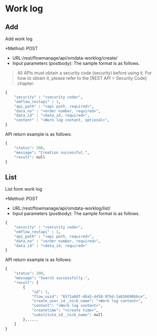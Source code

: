 # Work log

## Add

Add work log

\*Method: POST

* URL:/rest/flowmanage/api/omdata-worklog/create/
* Input parameters (postbody): The sample format is as follows.

> All APIs must obtain a security code (security) before using it. For how to obtain it, please refer to the \[REST API > Security Code] chapter.

```python
{
	"security" : "<security code>",
	"omflow_restapi" : 1,
	"api_path" : "<api path, required>",
	"data_no" : "<order number, required>",
	"data_id" : "<data_id, required>",
	"content" : "<Work log content, optional>",
}
```

API return example is as follows:

```python
{
    "status": 200,
    "message": "Creation successful.",
    "result": null
}
```

## List

List form work log

\*Method: POST

* URL:/rest/flowmanage/api/omdata-worklog/list/
* Input parameters (postbody): The sample format is as follows.

```python
{
	"security" : "<security code>",
	"omflow_restapi" : 1,
	"api_path" : "<api path, required>",
	"data_no" : "<order number, required>",
	"data_id" : "<data_id, required>"
}
```

API return example is as follows:

```python
{
    "status": 200,
    "message": "Search successfully.",
    "result": [
        {
            "id": 1,
            "flow_uuid": "6571a0df-d6a5-4458-97bd-1a816698bbce",
            "create_user_id__nick_name": "<Work log content>",
            "content": "<Work log content>",
            "createtime": "<create time>",
            "substitute_id__nick_name": null
        },.....
    ]
}
```
